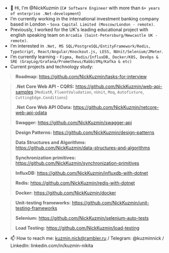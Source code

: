 - 👋 Hi, I'm @NickKuzmin (`C# Software Engineer` with more than `6+ years of enterprise .Net-development`)
- I’m currently working in the international investment banking company based in London - `Sova Capital Limited (Moscow/London - remote)`.
- Previously, I worked for the UK's leading educational project with english speaking team on `Arcadia (Saint-Petersburg/Newcastle UK - remote)`.
- I’m interested in `.Net, MS SQL/PostgreSQL/EntityFramework/Redis, TypeScript, React/Angular/Knockout.js, LESS, NUnit/Selenium/JMeter`.
- I’m currently learning - `Figma, Redis/InfluxDB, Docker/K8S, DevOps & SRE (GrayLog/Grafana/Prometheus/RabbitMq/Kafka & etc)`
- Current projects and technology study:

> **Roadmap:** https://github.com/NickKuzmin/tasks-for-interview

> **.Net Core Web API - CQRS:** https://github.com/NickKuzmin/web-api-samples (`MediatR`, `FluentValudation`, `nUnit`, `Moq`, `Autofixture`, `CuttingEdge.Conditions`)
> 
> **.Net Core Web API OData:** https://github.com/NickKuzmin/netcore-web-api-odata
> 
> **Swagger:** https://github.com/NickKuzmin/swagger-api

> **Design Patterns:** https://github.com/NickKuzmin/design-patterns
> 
> **Data Structures and Algorithms:** https://github.com/NickKuzmin/data-structures-and-algorithms
>
> **Synchronization primitives:** https://github.com/NickKuzmin/synchronization-primitives

> **InfluxDB:** https://github.com/NickKuzmin/influxdb-with-dotnet
> 
> **Redis:** https://github.com/NickKuzmin/redis-with-dotnet
> 
> **Docker:** https://github.com/NickKuzmin/docker

> **Unit-testing frameworks:** https://github.com/NickKuzmin/unit-testing-frameworks
> 
> **Selenium:** https://github.com/NickKuzmin/selenium-auto-tests
> 
> **Load Testing:** https://github.com/NickKuzmin/load-testing

- 📫 How to reach me: kuzmin.nick@rambler.ru / Telegram: @kuzminnick / LinkedIn: linkedin.com/in/kuzmin-nikita

<!--
**NickKuzmin/NickKuzmin** is a ✨ _special_ ✨ repository because its `README.md` (this file) appears on your GitHub profile.

Here are some ideas to get you started:

- 🔭 I’m currently working on ...
- 🌱 I’m currently learning ...
- 👯 I’m looking to collaborate on ...
- 🤔 I’m looking for help with ...
- 💬 Ask me about ...
- 📫 How to reach me: ...
- 😄 Pronouns: ...
- ⚡ Fun fact: ...
-->
